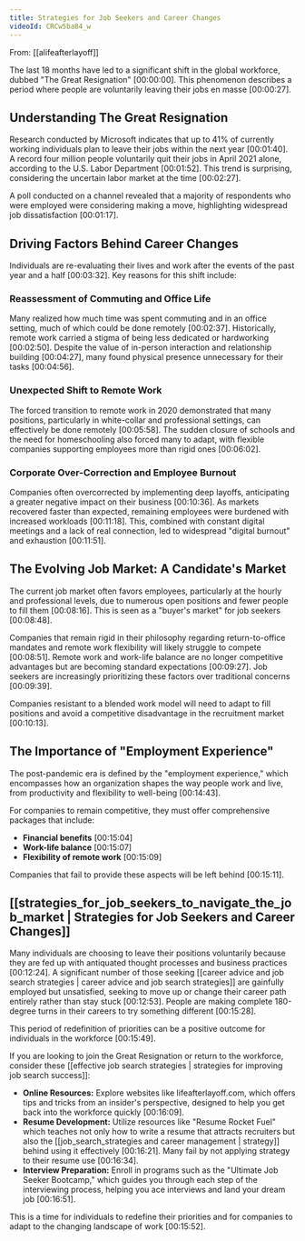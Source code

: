 ```yaml
---
title: Strategies for Job Seekers and Career Changes
videoId: CRCw5ba84_w
---
```


From: [[alifeafterlayoff]] <br/> 

The last 18 months have led to a significant shift in the global workforce, dubbed "The Great Resignation" <a class="yt-timestamp" data-t="00:00:00">[00:00:00]</a>. This phenomenon describes a period where people are voluntarily leaving their jobs en masse <a class="yt-timestamp" data-t="00:00:27">[00:00:27]</a>.

## Understanding The Great Resignation
Research conducted by Microsoft indicates that up to 41% of currently working individuals plan to leave their jobs within the next year <a class="yt-timestamp" data-t="00:01:40">[00:01:40]</a>. A record four million people voluntarily quit their jobs in April 2021 alone, according to the U.S. Labor Department <a class="yt-timestamp" data-t="00:01:52">[00:01:52]</a>. This trend is surprising, considering the uncertain labor market at the time <a class="yt-timestamp" data-t="00:02:27">[00:02:27]</a>.

A poll conducted on a channel revealed that a majority of respondents who were employed were considering making a move, highlighting widespread job dissatisfaction <a class="yt-timestamp" data-t="00:01:17">[00:01:17]</a>.

## Driving Factors Behind Career Changes
Individuals are re-evaluating their lives and work after the events of the past year and a half <a class="yt-timestamp" data-t="00:03:32">[00:03:32]</a>. Key reasons for this shift include:

### Reassessment of Commuting and Office Life
Many realized how much time was spent commuting and in an office setting, much of which could be done remotely <a class="yt-timestamp" data-t="00:02:37">[00:02:37]</a>. Historically, remote work carried a stigma of being less dedicated or hardworking <a class="yt-timestamp" data-t="00:02:50">[00:02:50]</a>. Despite the value of in-person interaction and relationship building <a class="yt-timestamp" data-t="00:04:27">[00:04:27]</a>, many found physical presence unnecessary for their tasks <a class="yt-timestamp" data-t="00:04:56">[00:04:56]</a>.

### Unexpected Shift to Remote Work
The forced transition to remote work in 2020 demonstrated that many positions, particularly in white-collar and professional settings, can effectively be done remotely <a class="yt-timestamp" data-t="00:05:58">[00:05:58]</a>. The sudden closure of schools and the need for homeschooling also forced many to adapt, with flexible companies supporting employees more than rigid ones <a class="yt-timestamp" data-t="00:06:02">[00:06:02]</a>.

### Corporate Over-Correction and Employee Burnout
Companies often overcorrected by implementing deep layoffs, anticipating a greater negative impact on their business <a class="yt-timestamp" data-t="00:10:36">[00:10:36]</a>. As markets recovered faster than expected, remaining employees were burdened with increased workloads <a class="yt-timestamp" data-t="00:11:18">[00:11:18]</a>. This, combined with constant digital meetings and a lack of real connection, led to widespread "digital burnout" and exhaustion <a class="yt-timestamp" data-t="00:11:51">[00:11:51]</a>.

## The Evolving Job Market: A Candidate's Market
The current job market often favors employees, particularly at the hourly and professional levels, due to numerous open positions and fewer people to fill them <a class="yt-timestamp" data-t="00:08:16">[00:08:16]</a>. This is seen as a "buyer's market" for job seekers <a class="yt-timestamp" data-t="00:08:48">[00:08:48]</a>.

Companies that remain rigid in their philosophy regarding return-to-office mandates and remote work flexibility will likely struggle to compete <a class="yt-timestamp" data-t="00:08:51">[00:08:51]</a>. Remote work and work-life balance are no longer competitive advantages but are becoming standard expectations <a class="yt-timestamp" data-t="00:09:27">[00:09:27]</a>. Job seekers are increasingly prioritizing these factors over traditional concerns <a class="yt-timestamp" data-t="00:09:39">[00:09:39]</a>.

Companies resistant to a blended work model will need to adapt to fill positions and avoid a competitive disadvantage in the recruitment market <a class="yt-timestamp" data-t="00:10:13">[00:10:13]</a>.

## The Importance of "Employment Experience"
The post-pandemic era is defined by the "employment experience," which encompasses how an organization shapes the way people work and live, from productivity and flexibility to well-being <a class="yt-timestamp" data-t="00:14:43">[00:14:43]</a>.

For companies to remain competitive, they must offer comprehensive packages that include:
*   **Financial benefits** <a class="yt-timestamp" data-t="00:15:04">[00:15:04]</a>
*   **Work-life balance** <a class="yt-timestamp" data-t="00:15:07">[00:15:07]</a>
*   **Flexibility of remote work** <a class="yt-timestamp" data-t="00:15:09">[00:15:09]</a>

Companies that fail to provide these aspects will be left behind <a class="yt-timestamp" data-t="00:15:11">[00:15:11]</a>.

## [[strategies_for_job_seekers_to_navigate_the_job_market | Strategies for Job Seekers and Career Changes]]
Many individuals are choosing to leave their positions voluntarily because they are fed up with antiquated thought processes and business practices <a class="yt-timestamp" data-t="00:12:24">[00:12:24]</a>. A significant number of those seeking [[career advice and job search strategies | career advice and job search strategies]] are gainfully employed but unsatisfied, seeking to move up or change their career path entirely rather than stay stuck <a class="yt-timestamp" data-t="00:12:53">[00:12:53]</a>. People are making complete 180-degree turns in their careers to try something different <a class="yt-timestamp" data-t="00:15:28">[00:15:28]</a>.

This period of redefinition of priorities can be a positive outcome for individuals in the workforce <a class="yt-timestamp" data-t="00:15:49">[00:15:49]</a>.

If you are looking to join the Great Resignation or return to the workforce, consider these [[effective job search strategies | strategies for improving job search success]]:

*   **Online Resources:** Explore websites like lifeafterlayoff.com, which offers tips and tricks from an insider's perspective, designed to help you get back into the workforce quickly <a class="yt-timestamp" data-t="00:16:09">[00:16:09]</a>.
*   **Resume Development:** Utilize resources like "Resume Rocket Fuel" which teaches not only how to write a resume that attracts recruiters but also the [[job_search_strategies and career management | strategy]] behind using it effectively <a class="yt-timestamp" data-t="00:16:21">[00:16:21]</a>. Many fail by not applying strategy to their resume use <a class="yt-timestamp" data-t="00:16:34">[00:16:34]</a>.
*   **Interview Preparation:** Enroll in programs such as the "Ultimate Job Seeker Bootcamp," which guides you through each step of the interviewing process, helping you ace interviews and land your dream job <a class="yt-timestamp" data-t="00:16:51">[00:16:51]</a>.

This is a time for individuals to redefine their priorities and for companies to adapt to the changing landscape of work <a class="yt-timestamp" data-t="00:15:52">[00:15:52]</a>.